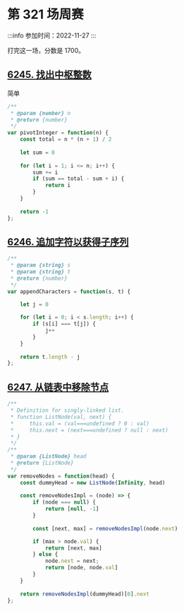 # 第 321 场周赛
 
:::info
参加时间：2022-11-27
:::

打完这一场，分数是 1700。


## [6245. 找出中枢整数](https://leetcode.cn/problems/find-the-pivot-integer/)



简单


```js
/**
 * @param {number} n
 * @return {number}
 */
var pivotInteger = function(n) {
    const total = n * (n + 1) / 2
    
    let sum = 0
    
    for (let i = 1; i <= n; i++) {
        sum += i
        if (sum == total - sum + i) {
            return i
        }
    }
    
    return -1
};
```


## [6246. 追加字符以获得子序列](https://leetcode.cn/problems/append-characters-to-string-to-make-subsequence/)

```js
/**
 * @param {string} s
 * @param {string} t
 * @return {number}
 */
var appendCharacters = function(s, t) {

    let j = 0
    
    for (let i = 0; i < s.length; i++) {
        if (s[i] === t[j]) {
            j++
        } 
    }
    
    return t.length - j
};
```

## [6247. 从链表中移除节点](https://leetcode.cn/problems/remove-nodes-from-linked-list/)

```js
/**
 * Definition for singly-linked list.
 * function ListNode(val, next) {
 *     this.val = (val===undefined ? 0 : val)
 *     this.next = (next===undefined ? null : next)
 * }
 */
/**
 * @param {ListNode} head
 * @return {ListNode}
 */
var removeNodes = function(head) {
    const dummyHead = new ListNode(Infinity, head)
    
    const removeNodesImpl = (node) => {
        if (node === null) {
            return [null, -1]
        }
        
        const [next, max] = removeNodesImpl(node.next)

        if (max > node.val) {
            return [next, max]
        } else {
            node.next = next;
            return [node, node.val]
        }
    }
    
    return removeNodesImpl(dummyHead)[0].next
};
```